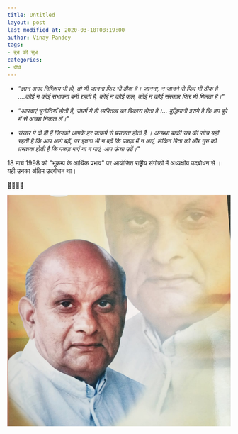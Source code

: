 ```yaml
---
title: Untitled
layout: post
last_modified_at: 2020-03-18T08:19:00
author: Vinay Pandey
tags:
- बुध की सुध
categories:
- दीर्घ
---
```

-  _"ज्ञान अगर निष्क्रिय भी हो, तो भी जानना फिर भी ठीक है।  जानना, न जानने से फिर भी ठीक है ....कोई न कोई संभावना बनी रहती है, कोई न कोई फल, कोई न कोई संस्कार फिर भी मिलता है।"_

-  _"आपदाएं चुनौतियाँ होती हैं, संघर्ष में ही व्यक्तित्व का विकास होता है।... बुद्धिमानी इसमे है कि हम बुरे में से अच्छा निकल लें।"_

- _संसार मे दो ही हैं जिनको आपके हर उत्कर्ष से प्रसन्नता होती है । अन्यथा बाकी सब की सोच यही रहती है कि आप आगे बढ़ें, पर इतना भी न बढ़ें कि पकड़ में न आएं, लेकिन पिता को और गुरु को प्रसन्नता होती है कि पकड़ पाएं या न पाएं, आप ऊंचा उठें।"_


18 मार्च 1998 को "भूकम्प के आर्थिक प्रभाव" पर आयोजित राष्ट्रीय संगोष्ठी में अध्यक्षीय उदबोधन से । यही उनका अंतिम उदबोधन था। 

🙏🌷🌷🙏


![IMG-20200318-WA0001.jpg](/images/IMG-20200318-WA0001.jpg)

